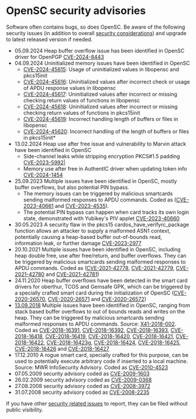 # OpenSC security advisories

Software often contains bugs, so does OpenSC. Be aware of the following security issues (in addition to overall [security considerations](Security-Considerations)) and upgrade to latest released version if needed.

* 05.09.2024 Heap buffer overflow issue has been identified in OpenSC driver for OpenPGP [CVE-2024-8443](CVE-2024-8443)
* 04.09.2024 Uninitialized memory issues have been identified in OpenSC
  * [CVE-2024-45615](CVE-2024-45615): Usage of uninitialized values in libopensc and pkcs15init
  * [CVE-2024-45616](CVE-2024-45616): Uninitialized values after incorrect check or usage of APDU response values in libopensc
  * [CVE-2024-45617](CVE-2024-45617): Uninitialized values after incorrect or missing checking return values of functions in libopensc
  * [CVE-2024-45618](CVE-2024-45618): Uninitialized values after incorrect or missing checking return values of functions in pkcs15init
  * [CVE-2024-45619](CVE-2024-45619): Incorrect handling length of buffers or files in libopensc
  * [CVE-2024-45620](CVE-2024-45620): Incorrect handling of the length of buffers or files in pkcs15init*
* 13.02.2024 Heap use after free issue and vulnerability to Marvin attack have been identified in OpenSC
  * Side-channel leaks while stripping encryption PKCS#1.5 padding [CVE-2023-5992|](CVE-2023-5992)
  * Memory use after free in AuthentIC driver when updating token info [CVE-2024-1454](CVE-2024-1454)
* 25.09.2023 Multiple issues have been identified in OpenSC, mostly buffer overflows, but also potential PIN bypass.
  * The memory issues can be triggered by malicious smartcards sending malformed responses to APDU commands. Coded as ([CVE-2023-40661](CVE-2023-40661) and [CVE-2023-4535](CVE-2023-4535)).
  * The potential PIN bypass can happen when card tracks its own login state, demonstrated with Yubikey's PIV applet [CVE-2023-40660](CVE-2023-40660)
* 30.05.2023 A security flaw in the pkcs15 cardos_have_verifyrc_package function allows an attacker to supply a malformed ASN1 context, potentially causing a heap-based buffer out-of-bounds read, information leak, or further damage [CVE-2023-2977](https://github.com/advisories/GHSA-p22r-5f28-437x)
* 20.10.2021 Multiple issues have been identified in OpenSC, including heap double free, use after free/return, and buffer overflows. They can be triggered by malicious smartcards sending malformed responses to APDU commands. Coded as ([CVE-2021-42778](http://web.nvd.nist.gov/view/vuln/detail?vulnId=CVE-2021-4277), [CVE-2021-42779](http://web.nvd.nist.gov/view/vuln/detail?vulnId=CVE-2021-42779), [CVE-2021-42780](http://web.nvd.nist.gov/view/vuln/detail?vulnId=CVE-2021-42780) and [CVE-2021-42781](http://web.nvd.nist.gov/view/vuln/detail?vulnId=CVE-2021-42782))
* 24.11.2020 Heap buffer overflows have been detected in the smart card drivers for oberthur, TCOS and Gemsafe GPK, which can be triggered by a specially crafted smart card during the initialization of OpenSC ([CVE-2020-26570](http://web.nvd.nist.gov/view/vuln/detail?vulnId=CVE-2020-26570), [CVE-2020-26571](http://web.nvd.nist.gov/view/vuln/detail?vulnId=CVE-2020-26571) and [CVE-2020-26572](http://web.nvd.nist.gov/view/vuln/detail?vulnId=CVE-2020-26572))
* [13.09.2018](https://sourceforge.net/p/opensc/mailman/message/36414448/) Multiple issues have been identified in OpenSC, ranging from stack based buffer overflows to out of bounds reads and writes on the heap. They can be triggered by malicious smartcards sending malformed responses to APDU commands. Source: [X41-2018-002](https://www.x41-dsec.de/lab/advisories/x41-2018-002-OpenSC/). Coded as [CVE-2018-16391](http://web.nvd.nist.gov/view/vuln/detail?vulnId=CVE-2018-16391), [CVE-2018-16392](http://web.nvd.nist.gov/view/vuln/detail?vulnId=CVE-2018-16392), [CVE-2018-16393](http://web.nvd.nist.gov/view/vuln/detail?vulnId=CVE-2018-16393), [CVE-2018-16418](http://web.nvd.nist.gov/view/vuln/detail?vulnId=CVE-2018-16418), [CVE-2018-16419](http://web.nvd.nist.gov/view/vuln/detail?vulnId=CVE-2018-16419), [CVE-2018-16420](http://web.nvd.nist.gov/view/vuln/detail?vulnId=CVE-2018-16420), [CVE-2018-16421](http://web.nvd.nist.gov/view/vuln/detail?vulnId=CVE-2018-16421), [CVE-2018-16422](http://web.nvd.nist.gov/view/vuln/detail?vulnId=CVE-2018-16422), [CVE-2018-16423g](http://web.nvd.nist.gov/view/vuln/detail?vulnId=CVE-2018-16423), [CVE-2018-16424](http://web.nvd.nist.gov/view/vuln/detail?vulnId=CVE-2018-16424), [CVE-2018-16425](http://web.nvd.nist.gov/view/vuln/detail?vulnId=CVE-2018-16425), [CVE-2018-16426](http://web.nvd.nist.gov/view/vuln/detail?vulnId=CVE-2018-16426) and [CVE-2018-16427](http://web.nvd.nist.gov/view/vuln/detail?vulnId=CVE-2018-16427)
* 17.12.2010 A rogue smart card, specially crafted for this purpose, can be used to potentially execute arbitrary code if inserted to a local machine. Source: MWR InfoSecurity Advisory. Coded as [CVE-2010-4523](http://web.nvd.nist.gov/view/vuln/detail?vulnId=CVE-2010-4523)
* 07.05.2009 security advisory coded as [CVE-2009-1603](http://web.nvd.nist.gov/view/vuln/detail?vulnId=CVE-2009-1603)
* 26.02.2009 security advisory coded as [CVE-2009-0368](http://web.nvd.nist.gov/view/vuln/detail?vulnId=CVE-2009-0368)
* 27.08.2008 security advisory coded as [CVE-2008-3972](http://web.nvd.nist.gov/view/vuln/detail?vulnId=CVE-2008-3972)
* 31.07.2008 security advisory coded as [CVE-2008-2235](http://web.nvd.nist.gov/view/vuln/detail?vulnId=CVE-2008-2235)

If you have other [security related issues](https://github.com/OpenSC/OpenSC/security/advisories/new) to report, they can be filed without public visibility.
